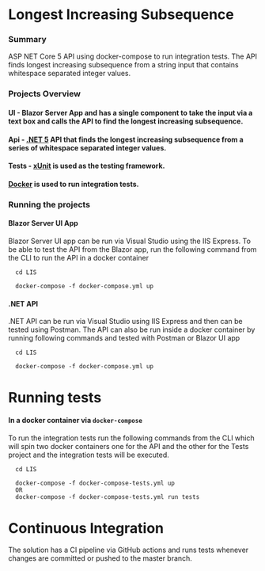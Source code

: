 # Longest Increasing Subsequence

### Summary
ASP NET Core 5 API using docker-compose to run integration tests. 
The API finds longest increasing subsequence from a string input that contains whitespace separated integer values.

### Projects Overview
#### UI - Blazor Server App and has a single component to take the input via a text box and calls the API to find the longest increasing subsequence.
#### Api - [.NET 5](https://dotnet.microsoft.com/download/dotnet/5.0) API that finds the longest increasing subsequence from a series of whitespace separated integer values.
#### Tests - [xUnit](https://xunit.net/) is used as the testing framework.
#### [Docker](https://hub.docker.com/_/microsoft-dotnet-core) is used to run integration tests.
### Running the projects

#### Blazor Server UI App
Blazor Server UI app can be run via Visual Studio using the IIS Express.
To be able to test the API from the Blazor app, run the following command from the CLI to run the API in a docker container

```
  cd LIS

  docker-compose -f docker-compose.yml up
```

#### .NET API
.NET API can be run via Visual Studio using IIS Express and then can be tested using Postman.
The API can also be run inside a docker container by running following commands and tested with Postman or Blazor UI app

```
  cd LIS

  docker-compose -f docker-compose.yml up
```
# Running tests
#### In a docker container via `docker-compose`
To run the integration tests run the following commands from the CLI which will spin two docker containers one for the API and the other for the Tests project and the integration tests will be executed.
```
  cd LIS

  docker-compose -f docker-compose-tests.yml up
  OR
  docker-compose -f docker-compose-tests.yml run tests
```
# Continuous Integration
The solution has a CI pipeline via GitHub actions and runs tests whenever changes are committed or pushed to the master branch.
